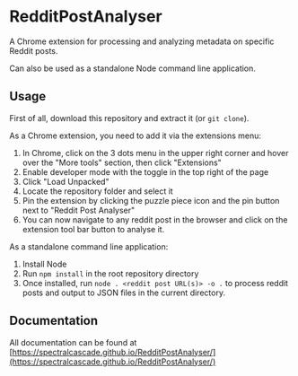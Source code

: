 # RedditPostAnalyser
A Chrome extension for processing and analyzing metadata on specific Reddit posts.

Can also be used as a standalone Node command line application.

## Usage
First of all, download this repository and extract it (or `git clone`).

As a Chrome extension, you need to add it via the extensions menu:

1. In Chrome, click on the 3 dots menu in the upper right corner and hover over the "More tools" section, then click "Extensions"
2. Enable developer mode with the toggle in the top right of the page
3. Click "Load Unpacked"
4. Locate the repository folder and select it
5. Pin the extension by clicking the puzzle piece icon and the pin button next to "Reddit Post Analyser"
6. You can now navigate to any reddit post in the browser and click on the extension tool bar button to analyse it.

As a standalone command line application:

1. Install Node
2. Run `npm install` in the root repository directory
3. Once installed, run `node . <reddit post URL(s)> -o .` to process reddit posts and output to JSON files in the current directory.

## Documentation

All documentation can be found at [https://spectralcascade.github.io/RedditPostAnalyser/](https://spectralcascade.github.io/RedditPostAnalyser/)
